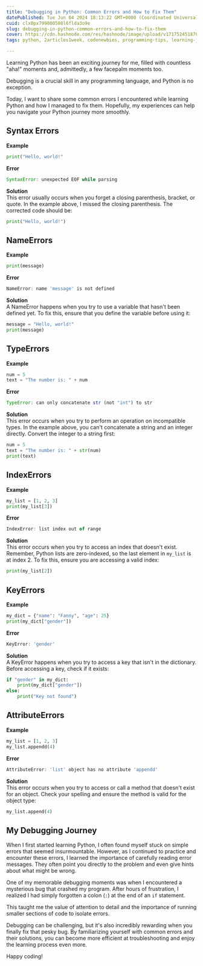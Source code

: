 ```yaml
---
title: "Debugging in Python: Common Errors and How to Fix Them"
datePublished: Tue Jun 04 2024 18:13:22 GMT+0000 (Coordinated Universal Time)
cuid: clx0px799000508l6flda3o9e
slug: debugging-in-python-common-errors-and-how-to-fix-them
cover: https://cdn.hashnode.com/res/hashnode/image/upload/v1717524518708/c0c009ea-4700-4962-87da-1aa9c2fddc5c.png
tags: python, 2articles1week, codenewbies, programming-tips, learning-journey

---
```


Learning Python has been an exciting journey for me, filled with countless "aha!" moments and, admittedly, a few facepalm moments too.

Debugging is a crucial skill in any programming language, and Python is no exception.

Today, I want to share some common errors I encountered while learning Python and how I managed to fix them. Hopefully, my experiences can help you navigate your Python journey more smoothly.

## Syntax Errors

**Example**

```python
print("Hello, world!"
```

**Error**

```javascript
SyntaxError: unexpected EOF while parsing
```

**Solution**  
This error usually occurs when you forget a closing parenthesis, bracket, or quote. In the example above, I missed the closing parenthesis. The corrected code should be:

```python
print("Hello, world!")
```

## NameErrors

**Example**

```python
print(message)
```

**Error**

```javascript
NameError: name 'message' is not defined
```

**Solution**  
A NameError happens when you try to use a variable that hasn't been defined yet. To fix this, ensure that you define the variable before using it:

```python
message = "Hello, world!"
print(message)
```

## TypeErrors

**Example**

```python
num = 5
text = "The number is: " + num
```

**Error**

```javascript
TypeError: can only concatenate str (not "int") to str
```

**Solution**  
This error occurs when you try to perform an operation on incompatible types. In the example above, you can't concatenate a string and an integer directly. Convert the integer to a string first:

```python
num = 5
text = "The number is: " + str(num)
print(text)
```

## IndexErrors

**Example**

```python
my_list = [1, 2, 3]
print(my_list[3])
```

**Error**

```javascript
IndexError: list index out of range
```

**Solution**  
This error occurs when you try to access an index that doesn't exist. Remember, Python lists are zero-indexed, so the last element in `my_list` is at index 2. To fix this, ensure you are accessing a valid index:

```python
print(my_list[2])
```

## KeyErrors

**Example**

```python
my_dict = {"name": "Fanny", "age": 25}
print(my_dict["gender"])
```

**Error**

```javascript
KeyError: 'gender'
```

**Solution**  
A KeyError happens when you try to access a key that isn't in the dictionary. Before accessing a key, check if it exists:

```python
if "gender" in my_dict:
    print(my_dict["gender"])
else:
    print("Key not found")
```

## AttributeErrors

**Example**

```python
my_list = [1, 2, 3]
my_list.appendd(4)
```

**Error**

```javascript
AttributeError: 'list' object has no attribute 'appendd'
```

**Solution**  
This error occurs when you try to access or call a method that doesn't exist for an object. Check your spelling and ensure the method is valid for the object type:

```python
my_list.append(4)
```

## My Debugging Journey

When I first started learning Python, I often found myself stuck on simple errors that seemed insurmountable. However, as I continued to practice and encounter these errors, I learned the importance of carefully reading error messages. They often point you directly to the problem and even give hints about what might be wrong.

One of my memorable debugging moments was when I encountered a mysterious bug that crashed my program. After hours of frustration, I realized I had simply forgotten a colon (`:`) at the end of an `if` statement.

This taught me the value of attention to detail and the importance of running smaller sections of code to isolate errors.

Debugging can be challenging, but it's also incredibly rewarding when you finally fix that pesky bug. By familiarizing yourself with common errors and their solutions, you can become more efficient at troubleshooting and enjoy the learning process even more.

Happy coding!